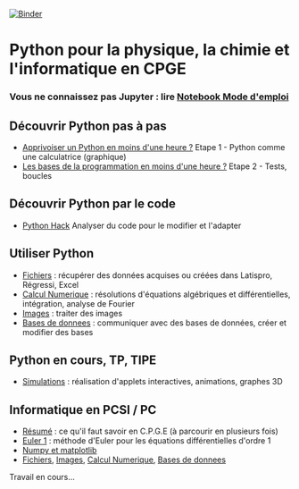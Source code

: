 [![Binder](https://mybinder.org/badge_logo.svg)](https://mybinder.org/v2/gh/GilPyPhy/Python/master?filepath=index.ipynb)

# Python pour la physique, la chimie et l'informatique en CPGE

### Vous ne connaissez pas Jupyter : lire [Notebook Mode d'emploi](Notebooks_Mode_Emploi.pdf)

## Découvrir Python pas à pas
- [Apprivoiser un Python en moins d'une heure ?](Etape1_Decouvrir_Python.ipynb) Etape 1 - Python comme une calculatrice (graphique)
- [Les bases de la programmation en moins d'une heure ?](Etape2_Bases_programmation_Python.ipynb) Etape 2 - Tests, boucles

## Découvrir Python par le code
- [Python Hack](Decouvrir_code.ipynb) Analyser du code pour le modifier et l'adapter

## Utiliser Python
- [Fichiers](Fichiers.ipynb) : récupérer des données acquises ou créées dans Latispro, Régressi, Excel
- [Calcul Numerique](Calcul_Numerique.ipynb) : résolutions d'équations algébriques et différentielles, intégration, analyse de Fourier
- [Images](Images.ipynb) : traiter des images
- [Bases de donnees](Bases_de_donnees.ipynb) : communiquer avec des bases de données, créer et modifier des bases

## Python en cours, TP, TIPE
- [Simulations](Simulations.ipynb) : réalisation d'applets interactives, animations, graphes 3D

## Informatique en PCSI / PC 
- [Résumé](Python_Bases.ipynb) : ce qu'il faut savoir en C.P.G.E (à parcourir en plusieurs fois)
- [Euler 1](Euler1.ipynb) : méthode d'Euler pour les équations différentielles d'ordre 1
- [Numpy et matplotlib](numpy_matplotlib.ipynb)
- [Fichiers](Fichiers.ipynb), [Images](Images.ipynb), [Calcul Numerique](Calcul_Numerique.ipynb), [Bases de donnees](Bases_de_donnees.ipynb)  

Travail en cours...
